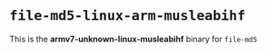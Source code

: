 # `file-md5-linux-arm-musleabihf`

This is the **armv7-unknown-linux-musleabihf** binary for `file-md5`
